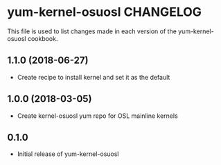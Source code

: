 yum-kernel-osuosl CHANGELOG
===========================
This file is used to list changes made in each version of the
yum-kernel-osuosl cookbook.

1.1.0 (2018-06-27)
------------------
- Create recipe to install kernel and set it as the default

1.0.0 (2018-03-05)
------------------
- Create kernel-osuosl yum repo for OSL mainline kernels

0.1.0
-----
- Initial release of yum-kernel-osuosl

